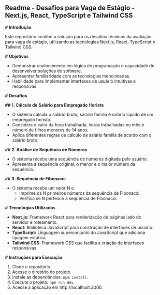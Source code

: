 ## Readme - Desafios para Vaga de Estágio - Next.js, React, TypeScript e Tailwind CSS

**# Introdução**

Este repositório contém a solução para os desafios técnicos da avaliação para vaga de estágio, utilizando as tecnologias Next.js, React, TypeScript e Tailwind CSS.

**# Objetivos**

* Demonstrar conhecimento em lógica de programação e capacidade de desenvolver soluções de software.
* Apresentar familiaridade com as tecnologias mencionadas.
* Habilidade para implementar interfaces de usuário intuitivas e responsivas.

**# Desafios**

**## 1. Cálculo de Salário para Empregado Horista**

* O sistema calcula o salário bruto, salário família e salário líquido de um empregado horista.
* Considera o valor da hora trabalhada, horas trabalhadas no mês e número de filhos menores de 14 anos.
* Aplica diferentes regras de cálculo de salário família de acordo com o salário bruto.

**## 2. Análise de Sequência de Números**

* O sistema recebe uma sequência de números digitada pelo usuário.
* Apresenta a sequência original, o menor e o maior número da sequência.

**## 3. Sequência de Fibonacci**

* O sistema recebe um valor N e:
    * Imprime os N primeiros números da sequência de Fibonacci.
    * Verifica se N pertence à sequência de Fibonacci.

**# Tecnologias Utilizadas**

* **Next.js:** Framework React para renderização de páginas lado do servidor e roteamento.
* **React:** Biblioteca JavaScript para construção de interfaces de usuário.
* **TypeScript:** Linguagem superconjunto do JavaScript que adiciona tipagem estática.
* **Tailwind CSS:** Framework CSS que facilita a criação de interfaces responsivas.

**# Instruções para Execução**

1. Clone o repositório.
2. Acesse o diretório do projeto.
3. Instale as dependências: `npm install`.
4. Execute o projeto: `npm run dev`.
5. Acesse a aplicação em http://localhost:3000.
